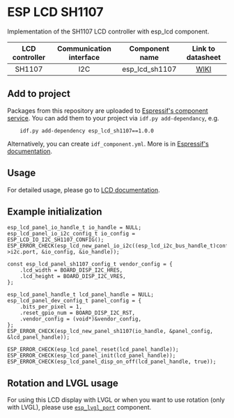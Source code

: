 # ESP LCD SH1107

Implementation of the SH1107 LCD controller with esp_lcd component. 

| LCD controller | Communication interface | Component name | Link to datasheet |
| :------------: | :---------------------: | :------------: | :---------------: |
| SH1107         | I2C                     | esp_lcd_sh1107 | [WIKI](https://www.waveshare.com/wiki/1.3inch_OLED_Module_(C)) |

## Add to project

Packages from this repository are uploaded to [Espressif's component service](https://components.espressif.com/).
You can add them to your project via `idf.py add-dependancy`, e.g. 
```
    idf.py add-dependency esp_lcd_sh1107==1.0.0
```

Alternatively, you can create `idf_component.yml`. More is in [Espressif's documentation](https://docs.espressif.com/projects/esp-idf/en/latest/esp32/api-guides/tools/idf-component-manager.html).

## Usage

For detailed usage, please go to [LCD documentation](https://docs.espressif.com/projects/esp-idf/en/latest/esp32/api-reference/peripherals/lcd.html).

## Example initialization 

```
esp_lcd_panel_io_handle_t io_handle = NULL;
esp_lcd_panel_io_i2c_config_t io_config = ESP_LCD_IO_I2C_SH1107_CONFIG();
ESP_ERROR_CHECK(esp_lcd_new_panel_io_i2c((esp_lcd_i2c_bus_handle_t)config->i2c.port, &io_config, &io_handle));

const esp_lcd_panel_sh1107_config_t vendor_config = {
    .lcd_width = BOARD_DISP_I2C_HRES,
    .lcd_height = BOARD_DISP_I2C_VRES,
};

esp_lcd_panel_handle_t lcd_panel_handle = NULL;
esp_lcd_panel_dev_config_t panel_config = {
    .bits_per_pixel = 1,
    .reset_gpio_num = BOARD_DISP_I2C_RST,
    .vendor_config = (void*)&vendor_config,
};
ESP_ERROR_CHECK(esp_lcd_new_panel_sh1107(io_handle, &panel_config, &lcd_panel_handle));

ESP_ERROR_CHECK(esp_lcd_panel_reset(lcd_panel_handle));
ESP_ERROR_CHECK(esp_lcd_panel_init(lcd_panel_handle));
ESP_ERROR_CHECK(esp_lcd_panel_disp_on_off(lcd_panel_handle, true));
```

## Rotation and LVGL usage

For using this LCD display with LVGL or when you want to use rotation (only with LVGL), please use [`esp_lvgl_port`](
https://github.com/espressif/esp-bsp/tree/master/components/esp_lvgl_port) component.
